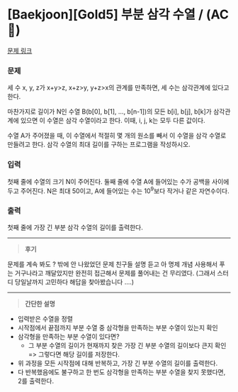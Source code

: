 # [Baekjoon][Gold5] 부분 삼각 수열 / (AC🥲)


[문제 링크](https://www.acmicpc.net/problem/1548)


### 문제 

<p>세 수 x, y, z가 x+y>z, x+z>y, y+z>x의 관계를 만족하면, 세 수는 삼각관계에 있다고 한다.</p>

<p>마찬가지로 길이가 N인 수열 B(b[0], b[1], ..., b[n-1])의 모든 b[i], b[j], b[k]가 삼각관계에 있으면 이 수열은 삼각 수열이라고 한다. 이때, i, j, k는 모두 다른 값이다.</p>

<p>수열 A가 주어졌을 때, 이 수열에서 적절히 몇 개의 원소를 빼서 이 수열을 삼각 수열로 만들려고 한다. 삼각 수열의 최대 길이를 구하는 프로그램을 작성하시오.</p>

### 입력

 <p>첫째 줄에 수열의 크기 N이 주어진다. 둘째 줄에 수열 A에 들어있는 수가 공백을 사이에 두고 주어진다. N은 최대 50이고, A에 들어있는 수는 10<sup>9</sup>보다 작거나 같은 자연수이다.</p>

### 출력

 <p>첫째 줄에 가장 긴 부분 삼각 수열의 길이를 출력한다.</p>

---

> **후기**

문제를 계속 봐도 ? 밖에 안 나왔었던 문제
친구들 설명 듣고 아 명제 개념 사용해서 푸는 거구나라고 깨달았지만 완전히 접근해서 문제를 풀어내는 건 무리였다.
(그래서 스터디 당일날까지 고민하다 해답을 찾아봤습니다 ....)

--- 
> **간단한 설명**

- 입력받은 수열을 정렬
- 시작점에서 끝점까지 부분 수열 중 삼각형을 만족하는 부분 수열이 있는지 확인
- 삼각형을 만족하는 부분 수열이 있다면?
  - 그 부분 수열의 길이가 현재까지 찾은 가장 긴 부분 수열의 길이보다 큰지 확인 => 그렇다면 해당 길이를 저장한다.
- 위 과정을 모든 시작점에 대해 반복하고, 가장 긴 부분 수열의 길이를 출력한다.
- 다 반복했음에도 불구하고 한 번도 삼각형을 만족하는 부분 수열을 찾지 못했다면, 2를 출력한다.